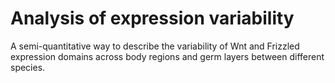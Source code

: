 # Analysis of expression variability

A semi-quantitative way to describe the variability of Wnt and Frizzled expression domains across body regions and germ layers between different species.

